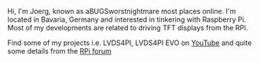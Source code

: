 Hi, I'm Joerg, known as aBUGSworstnightmare most places online. 
I'm located in Bavaria, Germany and interested in tinkering with Raspberry Pi. Most of my developments are related to driving TFT displays from the RPi.

Find some of my projects i.e. LVDS4PI, LVDS4PI EVO on [YouTube](https://www.youtube.com/channel/UCfXBC0xASUtFc6JM_aYxhBg/playlists) and quite some details from the [RPi forum](https://www.raspberrypi.org/forums/)
